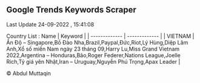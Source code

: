 

## Google Trends Keywords Scraper 
 
Last Update 24-09-2022 , 15:41:08

Country List :
 Name  | Keyword |
| ------------- | ------------- |
| VIETNAM | Ấn Độ – Singapore,Bồ Đào Nha,Brazil,Paypal,Đức,Riot,Lý Hùng,Diệp Lâm Anh,Xổ số miền Nam ngày 23 tháng 09,Harry Lu,Miss Grand Vietnam 2022,Argentina – Honduras,Bão,Roger Federer,Nations League,Joelle Rich,Tỷ giá yên Nhật,Iran – Uruguay,Nguyễn Phú Trọng,Apax Leader |



© Abdul Muttaqin 
